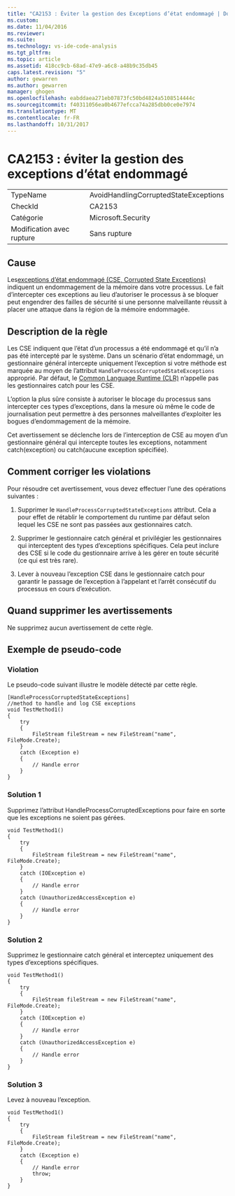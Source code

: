 ```yaml
---
title: "CA2153 : Éviter la gestion des Exceptions d’état endommagé | Documents Microsoft"
ms.custom: 
ms.date: 11/04/2016
ms.reviewer: 
ms.suite: 
ms.technology: vs-ide-code-analysis
ms.tgt_pltfrm: 
ms.topic: article
ms.assetid: 418cc9cb-68ad-47e9-a6c8-a48b9c35db45
caps.latest.revision: "5"
author: gewarren
ms.author: gewarren
manager: ghogen
ms.openlocfilehash: eabddaea271eb07873fc50bd4824a5108514444c
ms.sourcegitcommit: f40311056ea0b4677efcca74a285dbb0ce0e7974
ms.translationtype: MT
ms.contentlocale: fr-FR
ms.lasthandoff: 10/31/2017
---
```

# <a name="ca2153-avoid-handling-corrupted-state-exceptions"></a>CA2153 : éviter la gestion des exceptions d’état endommagé
|||  
|-|-|  
|TypeName|AvoidHandlingCorruptedStateExceptions|  
|CheckId|CA2153|  
|Catégorie|Microsoft.Security|  
|Modification avec rupture|Sans rupture|  
  
## <a name="cause"></a>Cause  
 Les[exceptions d’état endommagé (CSE, Corrupted State Exceptions)](https://msdn.microsoft.com/en-us/magazine/dd419661.aspx) indiquent un endommagement de la mémoire dans votre processus. Le fait d’intercepter ces exceptions au lieu d’autoriser le processus à se bloquer peut engendrer des failles de sécurité si une personne malveillante réussit à placer une attaque dans la région de la mémoire endommagée.  
  
## <a name="rule-description"></a>Description de la règle  
 Les CSE indiquent que l’état d’un processus a été endommagé et qu’il n’a pas été intercepté par le système. Dans un scénario d’état endommagé, un gestionnaire général intercepte uniquement l’exception si votre méthode est marquée au moyen de l’attribut `HandleProcessCorruptedStateExceptions` approprié. Par défaut, le [Common Language Runtime (CLR)](https://msdn.microsoft.com/en-us/library/8bs2ecf4.aspx) n’appelle pas les gestionnaires catch pour les CSE.  
  
 L’option la plus sûre consiste à autoriser le blocage du processus sans intercepter ces types d’exceptions, dans la mesure où même le code de journalisation peut permettre à des personnes malveillantes d’exploiter les bogues d’endommagement de la mémoire.  
  
 Cet avertissement se déclenche lors de l’interception de CSE au moyen d’un gestionnaire général qui intercepte toutes les exceptions, notamment catch(exception) ou catch(aucune exception spécifiée).  
  
## <a name="how-to-fix-violations"></a>Comment corriger les violations  
 Pour résoudre cet avertissement, vous devez effectuer l’une des opérations suivantes :  
  
 1. Supprimer le `HandleProcessCorruptedStateExceptions` attribut. Cela a pour effet de rétablir le comportement du runtime par défaut selon lequel les CSE ne sont pas passées aux gestionnaires catch.  
  
 2. Supprimer le gestionnaire catch général et privilégier les gestionnaires qui interceptent des types d’exceptions spécifiques.  Cela peut inclure des CSE si le code du gestionnaire arrive à les gérer en toute sécurité (ce qui est très rare).  
  
 3. Lever à nouveau l’exception CSE dans le gestionnaire catch pour garantir le passage de l’exception à l’appelant et l’arrêt consécutif du processus en cours d’exécution.  
  
## <a name="when-to-suppress-warnings"></a>Quand supprimer les avertissements  
 Ne supprimez aucun avertissement de cette règle.  
  
## <a name="pseudo-code-example"></a>Exemple de pseudo-code  
  
### <a name="violation"></a>Violation  
 Le pseudo-code suivant illustre le modèle détecté par cette règle.  
  
```  
[HandleProcessCorruptedStateExceptions]   
//method to handle and log CSE exceptions   
void TestMethod1()   
{   
    try  
    {  
        FileStream fileStream = new FileStream("name", FileMode.Create);  
    }    
    catch (Exception e)  
    {  
        // Handle error  
    }  
}  
```  
  
### <a name="solution-1"></a>Solution 1  
 Supprimez l’attribut HandleProcessCorruptedExceptions pour faire en sorte que les exceptions ne soient pas gérées.  
  
```  
void TestMethod1()   
{   
    try  
    {  
        FileStream fileStream = new FileStream("name", FileMode.Create);  
    }    
    catch (IOException e)  
    {  
        // Handle error  
    }  
    catch (UnauthorizedAccessException e)  
    {  
        // Handle error  
    }  
}  
```  
  
### <a name="solution-2"></a>Solution 2  
 Supprimez le gestionnaire catch général et interceptez uniquement des types d’exceptions spécifiques.  
  
```  
void TestMethod1()   
{   
    try  
    {  
        FileStream fileStream = new FileStream("name", FileMode.Create);  
    }    
    catch (IOException e)  
    {  
        // Handle error  
    }  
    catch (UnauthorizedAccessException e)  
    {  
        // Handle error  
    }  
}  
```  
  
### <a name="solution-3"></a>Solution 3  
 Levez à nouveau l’exception.  
  
```  
void TestMethod1()   
{   
    try  
    {  
        FileStream fileStream = new FileStream("name", FileMode.Create);  
    }    
    catch (Exception e)  
    {  
        // Handle error  
        throw;  
    }  
}  
```